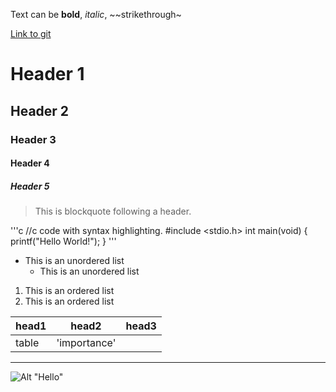 Text can be **bold**, _italic_, ~~strikethrough~

[Link to git](httpp://github.com)

# Header 1
## Header 2
### Header 3
#### Header 4
##### Header 5

> This is blockquote following a header.

'''c
//c code with syntax highlighting.
#include <stdio.h>
int main(void)
{
    printf("Hello World!");
}
'''

* This is an unordered list
    * This is an unordered list


1. This is an ordered list
2. This is an ordered list


|head1  |head2       |head3  |
|:------|------------|-------|
|table  |'importance'|       |


***
![Alt "Hello"](http://guides.github.com/activities/hello-world/branching.png)
